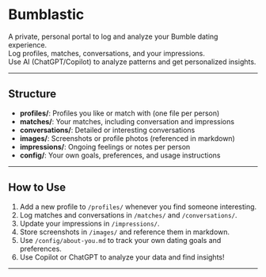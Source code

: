 # Bumblastic

A private, personal portal to log and analyze your Bumble dating experience.  
Log profiles, matches, conversations, and your impressions.  
Use AI (ChatGPT/Copilot) to analyze patterns and get personalized insights.

---

## Structure

- **profiles/**: Profiles you like or match with (one file per person)
- **matches/**: Your matches, including conversation and impressions
- **conversations/**: Detailed or interesting conversations
- **images/**: Screenshots or profile photos (referenced in markdown)
- **impressions/**: Ongoing feelings or notes per person
- **config/**: Your own goals, preferences, and usage instructions

---

## How to Use

1. Add a new profile to `/profiles/` whenever you find someone interesting.
2. Log matches and conversations in `/matches/` and `/conversations/`.
3. Update your impressions in `/impressions/`.
4. Store screenshots in `/images/` and reference them in markdown.
5. Use `/config/about-you.md` to track your own dating goals and preferences.
6. Use Copilot or ChatGPT to analyze your data and find insights!

---

